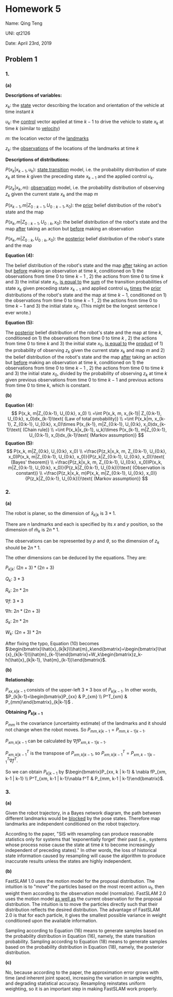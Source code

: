 # Homework 5

Name: Qing Teng

UNI: qt2126

Date: April 23rd, 2019

## Problem 1

### 1.

**(a)**

**Descriptions of variables:**

$x_k$: the <u>state</u> vector describing the location and orientation of the vehicle at time instant $k$

$u_k$: the <u>control</u> vector applied at time $k-1$ to drive the vehicle to state $x_k$ at time $k$ (similar to <u>velocity</u>)

$m$: the location vector of the <u>landmarks</u>

$z_k$: the <u>observations</u> of the locations of the landmarks at time $k$

**Descriptions of distributions:**

$P(x_k|x_{k-1}, u_k)$: <u>state transition</u> model, i.e. the probability distribution of state $x_k$ at time $k$ given the preceding state $x_{k-1}$ and the applied control $u_k$.

$P(z_k|x_k, m)$: <u>observation</u> model, i.e. the probability distribution of observing $z_k$ given the current state $x_k$ and the map $m$

$P(x_{k-1}, m|Z_{0:k-1}, U_{0:k-1}, x_0)$: the <u>prior</u> belief distribution of the robot's state and the map

$P(x_k, m|Z_{0:k-1}, U_{0:k}, x_0)$: the belief distribution of the robot's state and the map <u>after</u> taking an action but <u>before</u> making an observation

$P(x_k, m|Z_{0:k}, U_{0:k}, x_0)$: the <u>posterior</u> belief distribution of the robot's state and the map

**Equation (4):**

The belief distribution of the robot's state and the map <u>after</u> taking an action but <u>before</u> making an observation at time $k$, conditioned on 1) the observations from time $0$ to time $k-1$ , 2) the actions from time $0$ to time $k$ and 3) the initial state $x_0$, <u>is equal to</u> the <u>sum</u> of the transition probabilities of state $x_k$ given preceding state $x_{k-1}$ and applied control $u_k$ <u>times</u> the <u>prior</u> distributions of the robot's state and the map at time $k-1$, conditioned on 1) the observations from time $0$ to time $k-1$ , 2) the actions from time $0$ to time $k-1$ and 3) the initial state $x_0$. (This might be the longest sentence I ever wrote.)

**Equation (5):**

The <u>posterior</u> belief distribution of the robot's state and the map at time $k$, conditioned on 1) the observations from time $0$ to time $k$ , 2) the actions from time $0$ to time $k$ and 3) the initial state $x_0$, <u>is equal to</u> the <u>product</u> of 1) the probability of observing $z_k$ given the current state $x_k$ and map $m$ and 2) the belief distribution of the robot's state and the map <u>after</u> taking an action but <u>before</u> making an observation at time $k$, conditioned on 1) the observations from time $0$ to time $k-1$ , 2) the actions from time $0$ to time $k$ and 3) the initial state $x_0$, divided by the probability of observing $z_k$ at time $k$ given previous observations from time $0$ to time $k-1$ and previous actions from time $0$ to time $k$, which is constant.

**(b)**

**Equation (4):**
$$
P(x_k, m|Z_{0:k-1}, U_{0:k}, x_0)
\\
=\int P(x_k, m, x_{k-1}| Z_{0:k-1}, U_{0:k}, x_0)dx_{k-1}\text{		(Law of total probability)}
\\
=\int P(x_k|m, x_{k-1}, Z_{0:k-1}, U_{0:k}, x_0)\times P(x_{k-1}, m|Z_{0:k-1}, U_{0:k}, x_0)dx_{k-1}\text{		(Chain rule)}
\\
=\int P(x_k|x_{k-1}, u_k)\times P(x_{k-1}, m|Z_{0:k-1}, U_{0:k-1}, x_0)dx_{k-1}\text{		(Markov assumption)}
$$
**Equation (5):**
$$
P(x_k, m|Z_{0:k}, U_{0:k}, x_0)
\\
=\frac{P(z_k|x_k, m, Z_{0:k-1}, U_{0:k}, x_0)P(x_k, m|Z_{0:k-1}, U_{0:k}, x_0)}{P(z_k|Z_{0:k-1}, U_{0:k}, x_0)}\text{		(Bayes' theorem)}
\\
=\frac{P(z_k|x_k, m, Z_{0:k-1}, U_{0:k}, x_0))P(x_k, m|Z_{0:k-1}, U_{0:k}, x_0)}{P(z_k|Z_{0:k-1}, U_{0:k})}\text{		(Observation is constant)}
\\
=\frac{P(z_k|x_k, m)P(x_k, m|Z_{0:k-1}, U_{0:k}, x_0)}{P(z_k|Z_{0:k-1}, U_{0:k})}\text{		(Markov assumption)}
$$

### 2.

**(a)**

The robot is planer, so the dimension of $\hat{x}_{k|k}$ is $3*1$.

There are $n$ landmarks and each is specified by its $x$ and $y$ position, so the dimension of $\hat{m}_k$ is $2n*1$.

The observations can be represented by $\rho$ and $\theta$, so the dimension of $z_k$ should be $2n * 1$.

The other dimensions can be deduced by the equations. They are:

$P_{k|k}$: $(2n+3) * (2n+3)$

$Q_k$: $3 * 3$

$R_k$: $2n * 2n$

$\nabla f$: $3 * 3$

$\nabla h$: $2n * (2n+3)$

$S_k$: $2n * 2n$

$W_k$: $(2n+3) * 2n$

After fixing the typo, Equation (10) becomes $\begin{bmatrix}\hat{x}_{k|k}\\\hat{m}_k\end{bmatrix}=\begin{bmatrix}\hat{x}_{k|k-1}\\\hat{m}_{k-1}\end{bmatrix}+W_k\begin{bmatrix}z_k-h(\hat{x}_{k|k-1}, \hat{m}_{k-1})\end{bmatrix}$.

**(b)**

**Relationship:**

$P_{xx, k|k-1}$ consists of the upper-left $3*3$ box of $P_{k|k-1}$. In other words, $P_{k|k-1}=\begin{bmatrix}P_{xx} & P_{xm} \\ P^T_{xm} & P_{mm}\end{bmatrix}_{k|k-1}$ .

**Obtaining $P_{k|k-1}$**

$P_{mm}$ is the covariance (uncertainty estimate) of the landmarks and it should not change when the robot moves. So $P_{mm, k | k-1} = P_{mm, k-1 | k-1}$.

$P_{xm, k|k-1}$ can be calculated by $\nabla fP_{xm, k-1 | k-1}$.

$P^T_{xm, k|k-1}$ is the transpose of $P_{xm, k|k-1}$, so $P^T_{xm, k|k-1}=P^T_{xm, k-1 | k-1}\nabla f^T$.

So we can obtain $P_{k|k-1}$ by $\begin{bmatrix}P_{xx, k | k-1} & \nabla fP_{xm, k-1 | k-1} \\ P^T_{xm, k-1 | k-1}\nabla f^T & P_{mm, k-1 | k-1}\end{bmatrix}$.

### 3.

**(a)**

Given the robot trajectory, in a Bayes network diagram, the path between different landmarks would be <u>blocked</u> by the pose states. Therefore map landmarks are independent conditioned on the robot trajectory.

According to the paper, "SIS with resampling can produce reasonable statistics only for systems that 'exponentially forget' their past (i.e., systems whose process noise cause the state at time $k$ to become increasingly independent of preceding states)." In other words, the loss of historical state information caused by resampling will cause the algorithm to produce inaccurate results unless the states are highly independent.

**(b)**

FastSLAM 1.0 uses the motion model for the proposal distribution. The intuition is to "move" the particles based on the most recent action $u_t$, then weight them according to the observation model (normalize). FastSLAM 2.0 uses the motion model <u>as well as</u> the current observation for the proposal distribution. The intuition is to move the particles directly such that their distribution reflects the desired distribution. The advantage of FastSLAM 2.0 is that for each particle, it gives the smallest possible variance in weight conditioned upon the available information.

Sampling according to Equation (16) means to generate samples based on the probability distribution in Equation (16), namely, the state transition probability. Sampling according to Equation (18) means to generate samples based on the probability distribution in Equation (18), namely, the posterior distribution.

**(c)**

No, because according to the paper, the approximation error grows with time (and inherent joint space), increasing the variation in sample weights, and degrading statistical accuracy. Resampling reinstates uniform weighting, so it is an important step in making FastSLAM work properly.


